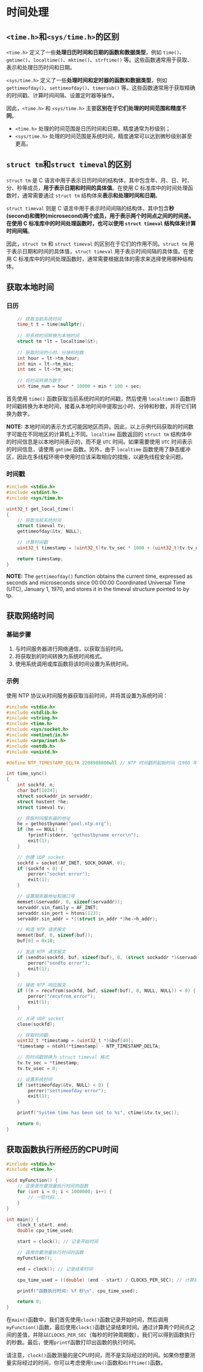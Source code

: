 # 时间处理

## `<time.h>`和`<sys/time.h>`的区别

`<time.h>` 定义了一些**处理日历时间和日期的函数和数据类型**，例如 `time()`、`gmtime()`、`localtime()`、`mktime()`、`strftime()` 等。这些函数通常用于获取、表示和处理日历时间和日期。

`<sys/time.h>` 定义了一些**处理时间和定时器的函数和数据类型**，例如 `gettimeofday()`、`settimeofday()`、`timersub()` 等。这些函数通常用于获取精确的时间戳、计算时间间隔、设置定时器等操作。

因此，`<time.h>` 和 `<sys/time.h>` 主要**区别在于它们处理的时间范围和精度不同**。

- `<time.h>` 处理的时间范围是日历时间和日期，精度通常为秒级别；
- `<sys/time.h>` 处理的时间范围是系统时间，精度通常可以达到微秒级别甚至更高。

## `struct tm`和`struct timeval`的区别

`struct tm` 是 C 语言中用于表示日历时间的结构体，其中包含年、月、日、时、分、秒等成员，**用于表示日期和时间的具体值**。在使用 C 标准库中的时间处理函数时，通常需要通过 `struct tm` 结构体来**表示和处理时间和日期**。

`struct timeval` 则是 C 语言中用于表示时间间隔的结构体，其中包含**秒(second)**和**微秒(microsecond)**两个成员，**用于表示两个时间点之间的时间差**。在使用 C 标准库中的时间处理函数时，也可以使用 `struct timeval` 结构体来**计算时间间隔**。

因此，`struct tm` 和 `struct timeval` 的区别在于它们的作用不同。`struct tm` 用于表示日期和时间的具体值，`struct timeval` 用于表示时间间隔的具体值。在使用 C 标准库中的时间处理函数时，通常需要根据具体的需求来选择使用哪种结构体。

## 获取本地时间

### 日历

```c
    // 获取当前系统时间
    time_t t = time(nullptr);
    
    // 将系统时间转换为本地时间
    struct tm *lt = localtime(&t);
    
    // 获取时间的小时、分钟和秒数
    int hour = lt->tm_hour;
    int min = lt->tm_min;
    int sec = lt->tm_sec;
    
    // 将时间转换为数字
    int time_num = hour * 10000 + min * 100 + sec;
```

首先使用 `time()` 函数获取当前系统时间的时间戳，然后使用 `localtime()` 函数将时间戳转换为本地时间，接着从本地时间中提取出小时、分钟和秒数，并将它们转换为数字。

**NOTE:** 本地时间的表示方式可能因地区而异。因此，以上示例代码获取的时间数字可能在不同地区的计算机上不同。`localtime` 函数返回的 `struct tm` 结构体中的时间信息是以本地时间表示的，而不是 `UTC` 时间。如果需要使用 `UTC` 时间表示的时间信息，请使用 `gmtime` 函数。另外，由于 `localtime` 函数使用了静态缓冲区，因此在多线程环境中使用时应该采取相应的措施，以避免线程安全问题。

### 时间戳

```c
#include <stdio.h>
#include <stdint.h>
#include <sys/time.h>

uint32_t get_local_time()
{
    // 获取当前系统时间
    struct timeval tv;
    gettimeofday(&tv, NULL);

    // 计算时间戳
    uint32_t timestamp = (uint32_t)tv.tv_sec * 1000 + (uint32_t)tv.tv_usec / 1000;

    return timestamp;
}
```

**NOTE:** The `gettimeofday()` function obtains the current time, expressed as seconds and
microseconds since 00:00:00 Coordinated Universal Time (UTC), January 1, 1970,
and stores it in the timeval structure pointed to by tp.

## 获取网络时间

### 基础步骤

1. 与时间服务器进行网络通信，以获取当前时间。
2. 将获取到的时间转换为系统时间格式。
3. 使用系统调用或库函数将该时间设置为系统时间。

### 示例

使用 NTP 协议从时间服务器获取当前时间，并将其设置为系统时间：

```c
#include <stdio.h>
#include <stdlib.h>
#include <string.h>
#include <time.h>
#include <sys/socket.h>
#include <netinet/in.h>
#include <arpa/inet.h>
#include <netdb.h>
#include <unistd.h>

#define NTP_TIMESTAMP_DELTA 2208988800ull // NTP 时间戳的起始时间（1900 年 1 月 1 日）

int time_sync()
{
    int sockfd, n;
    char buf[1024];
    struct sockaddr_in servaddr;
    struct hostent *he;
    struct timeval tv;

    // 获取时间服务器的地址
    he = gethostbyname("pool.ntp.org");
    if (he == NULL) {
        fprintf(stderr, "gethostbyname error\n");
        exit(1);
    }

    // 创建 UDP socket
    sockfd = socket(AF_INET, SOCK_DGRAM, 0);
    if (sockfd < 0) {
        perror("socket error");
        exit(1);
    }

    // 设置服务器地址和端口号
    memset(&servaddr, 0, sizeof(servaddr));
    servaddr.sin_family = AF_INET;
    servaddr.sin_port = htons(123);
    servaddr.sin_addr = *((struct in_addr *)he->h_addr);

    // 构造 NTP 请求报文
    memset(buf, 0, sizeof(buf));
    buf[0] = 0x1B;

    // 发送 NTP 请求报文
    if (sendto(sockfd, buf, sizeof(buf), 0, (struct sockaddr *)&servaddr, sizeof(servaddr)) < 0) {
        perror("sendto error");
        exit(1);
    }

    // 接收 NTP 响应报文
    if ((n = recvfrom(sockfd, buf, sizeof(buf), 0, NULL, NULL)) < 0) {
        perror("recvfrom error");
        exit(1);
    }

    // 关闭 UDP socket
    close(sockfd);

    // 获取时间戳
    uint32_t *timestamp = (uint32_t *)&buf[40];
    *timestamp = ntohl(*timestamp) - NTP_TIMESTAMP_DELTA;

    // 将时间戳转换为 struct timeval 格式
    tv.tv_sec = *timestamp;
    tv.tv_usec = 0;

    // 设置系统时间
    if (settimeofday(&tv, NULL) < 0) {
        perror("settimeofday error");
        exit(1);
    }

    printf("System time has been set to %s", ctime(&tv.tv_sec));

    return 0;
}

```

## 获取函数执行所经历的CPU时间

```c
#include <stdio.h>
#include <time.h>

void myFunction() {
    // 这里是你要测量执行时间的函数
    for (int i = 0; i < 1000000; i++) {
        // 一些代码...
    }
}

int main() {
    clock_t start, end;
    double cpu_time_used;

    start = clock(); // 记录开始时间

    // 调用你要测量执行时间的函数
    myFunction();

    end = clock(); // 记录结束时间

    cpu_time_used = ((double) (end - start) / CLOCKS_PER_SEC); // 计算执行时间

    printf("函数执行时间: %f 秒\n", cpu_time_used);

    return 0;
}

```

在`main()`函数中，我们首先使用`clock()`函数记录开始时间，然后调用`myFunction()`函数，最后使用`clock()`函数记录结束时间。通过计算两个时间点之间的差值，并除以`CLOCKS_PER_SEC`（每秒的时钟周期数），我们可以得到函数执行的秒数。最后，使用`printf`函数打印出函数的执行时间。

请注意，`clock()`函数测量的是CPU时间，而不是实际经过的时间。如果你想要测量实际经过的时间，你可以考虑使用`time()`函数和`difftime()`函数。


